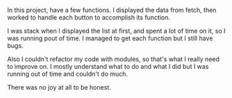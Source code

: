 In this project, have a few functions. I displayed the data from fetch, then worked to handle each button to accomplish its function.

I was stack when I displayed the list at first, and spent a lot of time on it, so I was running pout of time. I managed to get each function but I still have bugs.

Also I couldn't refactor my code with modules, so that's what I really need to improve on.
I mostly understand what to do and what I did but I was running out of time and couldn't do much.

There was no joy at all to be honest.
